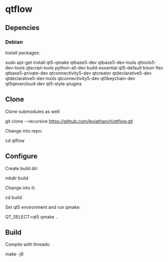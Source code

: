 # qtflow
## Depencies
### Debian
Install packages:

 sudo apt-get install qt5-qmake qtbase5-dev qtbase5-dev-tools qttools5-dev-tools qtscript-tools python-all-dev build-essential qt5-default bison flex qtbase5-private-dev qtconnectivity5-dev qtcreator qtdeclarative5-dev qtdeclarative5-dev-tools qtconnectivity5-dev qt5keychain-dev qt5qevercloud-dev qt5-style-plugins

## Clone
Clone submodules as well:

 git clone --recursive https://github.com/leviathanch/qtflow.git

Change into repo:

 cd qtflow

## Configure
Create build dir:

 mkdir build

Change into it:

 cd build

Set qt5 environment and run qmake:

 QT_SELECT=qt5 qmake ..

## Build
Compile with threads:

 make -j6 


